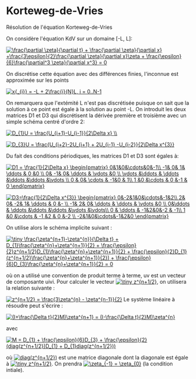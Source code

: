 # Korteweg-de-Vries
Résolution de l'équation Korteweg-de-Vries

On considère l'équation KdV sur un domaine [-L, L]:

<a href="https://www.codecogs.com/eqnedit.php?latex=\frac{\partial&space;\zeta}{\partial&space;t}&space;&plus;&space;\frac{\partial&space;\zeta}{\partial&space;x}&space;&plus;\frac{3\epsilon}{2}\frac{\partial&space;\zeta}{\partial&space;x}\zeta&space;&plus;&space;\frac{\epsilon}{6}\frac{\partial^3&space;\zeta}{\partial&space;x^3}&space;=&space;0" target="_blank"><img src="https://latex.codecogs.com/gif.latex?\frac{\partial&space;\zeta}{\partial&space;t}&space;&plus;&space;\frac{\partial&space;\zeta}{\partial&space;x}&space;&plus;\frac{3\epsilon}{2}\frac{\partial&space;\zeta}{\partial&space;x}\zeta&space;&plus;&space;\frac{\epsilon}{6}\frac{\partial^3&space;\zeta}{\partial&space;x^3}&space;=&space;0" title="\frac{\partial \zeta}{\partial t} + \frac{\partial \zeta}{\partial x} +\frac{3\epsilon}{2}\frac{\partial \zeta}{\partial x}\zeta + \frac{\epsilon}{6}\frac{\partial^3 \zeta}{\partial x^3} = 0" /></a>

On discrétise cette équation avec des différences finies, l'inconnue est approximée sur les points

<a href="https://www.codecogs.com/eqnedit.php?latex=x{_{i}}&space;=&space;-L&space;&plus;&space;2\frac{i}{N}L,&space;i&space;=&space;0..N-1" target="_blank"><img src="https://latex.codecogs.com/gif.latex?x{_{i}}&space;=&space;-L&space;&plus;&space;2\frac{i}{N}L,&space;i&space;=&space;0..N-1" title="x{_{i}} = -L + 2\frac{i}{N}L, i = 0..N-1" /></a>

On remarquera que l'extémité L n'est pas discrétisée puisque on sait que la solution à ce point est égale à la solution au point -L. On introduit les deux matrices D1 et D3 qui discrétisent la dérivée première et troisième avec un simple schéma centré d'ordre 2:

<a href="https://www.codecogs.com/eqnedit.php?latex=D_{1}U&space;=&space;\frac{U_{i&plus;1}-U_{i-1}}{2\Delta&space;x}&space;\\" target="_blank"><img src="https://latex.codecogs.com/gif.latex?D_{1}U&space;=&space;\frac{U_{i&plus;1}-U_{i-1}}{2\Delta&space;x}&space;\\" title="D_{1}U = \frac{U_{i+1}-U_{i-1}}{2\Delta x} \\" /></a>


<a href="https://www.codecogs.com/eqnedit.php?latex=D_{3}U&space;=&space;\frac{U_{i&plus;2}-2U_{i&plus;1}&space;&plus;&space;2U_{i-1}&space;-U_{i-2}}{2\Delta&space;x^{3}}" target="_blank"><img src="https://latex.codecogs.com/gif.latex?D_{3}U&space;=&space;\frac{U_{i&plus;2}-2U_{i&plus;1}&space;&plus;&space;2U_{i-1}&space;-U_{i-2}}{2\Delta&space;x^{3}}" title="D_{3}U = \frac{U_{i+2}-2U_{i+1} + 2U_{i-1} -U_{i-2}}{2\Delta x^{3}}" /></a>

Du fait des conditions périodiques, les matrices D1 et D3 sont égales à:

<a href="https://www.codecogs.com/eqnedit.php?latex=D1&space;=&space;\frac{1}{2\Delta&space;x}&space;\begin{pmatrix}&space;0&1&0&\cdots&0&-1\\&space;-1&&space;0&&space;1&&space;\ddots&space;&&space;0&space;&0&space;\\&space;0&&space;-1&&space;0&&space;\ddots&space;&&space;\vdots&space;&0&space;\\&space;\vdots&space;&\ddots&space;&&space;\ddots&space;&\ddots&space;&\ddots&space;&\vdots&space;\\&space;0&space;&&space;0&&space;\cdots&space;&&space;-1&0&space;&&space;1\\&space;1&space;&0&space;&\cdots&space;&&space;0&space;&-1&space;&&space;0&space;\end{pmatrix}" target="_blank"><img src="https://latex.codecogs.com/gif.latex?D1&space;=&space;\frac{1}{2\Delta&space;x}&space;\begin{pmatrix}&space;0&1&0&\cdots&0&-1\\&space;-1&&space;0&&space;1&&space;\ddots&space;&&space;0&space;&0&space;\\&space;0&&space;-1&&space;0&&space;\ddots&space;&&space;\vdots&space;&0&space;\\&space;\vdots&space;&\ddots&space;&&space;\ddots&space;&\ddots&space;&\ddots&space;&\vdots&space;\\&space;0&space;&&space;0&&space;\cdots&space;&&space;-1&0&space;&&space;1\\&space;1&space;&0&space;&\cdots&space;&&space;0&space;&-1&space;&&space;0&space;\end{pmatrix}" title="D1 = \frac{1}{2\Delta x} \begin{pmatrix} 0&1&0&\cdots&0&-1\\ -1& 0& 1& \ddots & 0 &0 \\ 0& -1& 0& \ddots & \vdots &0 \\ \vdots &\ddots & \ddots &\ddots &\ddots &\vdots \\ 0 & 0& \cdots & -1&0 & 1\\ 1 &0 &\cdots & 0 &-1 & 0 \end{pmatrix}" /></a>

<a href="https://www.codecogs.com/eqnedit.php?latex=D3=\frac{1}{2\Delta&space;x^{3}}&space;\begin{pmatrix}&space;0&-2&1&0&\cdots&-1&2\\&space;2&&space;0&&space;-2&&space;1&&space;\ddots&space;&&space;0&space;&-&space;\\&space;-1&&space;2&&space;0&&space;\ddots&space;&&space;\ddots&space;&&space;\vdots&space;&0&space;\\&space;0&\ddots&space;&&space;\ddots&space;&\ddots&space;&\ddots&space;&\vdots&space;&\vdots\\&space;0&space;&&space;\ddots&space;&&space;-1&2&0&-2&space;&&space;-1\\&space;1&space;&0&space;&\cdots&space;&&space;-1&space;&2&space;&&space;0&space;&-2&space;\\&space;-2&1&0&\cdots&-1&2&0&space;\end{pmatrix}" target="_blank"><img src="https://latex.codecogs.com/gif.latex?D3=\frac{1}{2\Delta&space;x^{3}}&space;\begin{pmatrix}&space;0&-2&1&0&\cdots&-1&2\\&space;2&&space;0&&space;-2&&space;1&&space;\ddots&space;&&space;0&space;&-&space;\\&space;-1&&space;2&&space;0&&space;\ddots&space;&&space;\ddots&space;&&space;\vdots&space;&0&space;\\&space;0&\ddots&space;&&space;\ddots&space;&\ddots&space;&\ddots&space;&\vdots&space;&\vdots\\&space;0&space;&&space;\ddots&space;&&space;-1&2&0&-2&space;&&space;-1\\&space;1&space;&0&space;&\cdots&space;&&space;-1&space;&2&space;&&space;0&space;&-2&space;\\&space;-2&1&0&\cdots&-1&2&0&space;\end{pmatrix}" title="D3=\frac{1}{2\Delta x^{3}} \begin{pmatrix} 0&-2&1&0&\cdots&-1&2\\ 2& 0& -2& 1& \ddots & 0 &- \\ -1& 2& 0& \ddots & \ddots & \vdots &0 \\ 0&\ddots & \ddots &\ddots &\ddots &\vdots &\vdots\\ 0 & \ddots & -1&2&0&-2 & -1\\ 1 &0 &\cdots & -1 &2 & 0 &-2 \\ -2&1&0&\cdots&-1&2&0 \end{pmatrix}" /></a>

On utilise alors le schéma implicite suivant :

<a href="https://www.codecogs.com/eqnedit.php?latex=\inline&space;\dpi{200}&space;\tiny&space;\frac{\zeta^{n&plus;1}-\zeta^{n}}{\Delta&space;t}&space;&plus;&space;D_{1}\frac{\zeta^{n}&plus;\zeta^{n&plus;1}}{2}&space;&plus;&space;\frac{\epsilon}{2}z^{n&plus;1/2}D_{1}\frac{\zeta^{n}&plus;\zeta^{n&plus;1}}{2}&space;&plus;&space;\frac{\epsilon}{2}D_{1}(z^{n&plus;1/2}\frac{\zeta^{n}&plus;\zeta^{n&plus;1}}{2})&space;&plus;&space;\frac{\epsilon}{6}D_{3}\frac{\zeta^{n}&plus;\zeta^{n&plus;1}}{2}&space;=&space;0" target="_blank"><img src="https://latex.codecogs.com/gif.latex?\inline&space;\dpi{200}&space;\tiny&space;\frac{\zeta^{n&plus;1}-\zeta^{n}}{\Delta&space;t}&space;&plus;&space;D_{1}\frac{\zeta^{n}&plus;\zeta^{n&plus;1}}{2}&space;&plus;&space;\frac{\epsilon}{2}z^{n&plus;1/2}D_{1}\frac{\zeta^{n}&plus;\zeta^{n&plus;1}}{2}&space;&plus;&space;\frac{\epsilon}{2}D_{1}(z^{n&plus;1/2}\frac{\zeta^{n}&plus;\zeta^{n&plus;1}}{2})&space;&plus;&space;\frac{\epsilon}{6}D_{3}\frac{\zeta^{n}&plus;\zeta^{n&plus;1}}{2}&space;=&space;0" title="\tiny \frac{\zeta^{n+1}-\zeta^{n}}{\Delta t} + D_{1}\frac{\zeta^{n}+\zeta^{n+1}}{2} + \frac{\epsilon}{2}z^{n+1/2}D_{1}\frac{\zeta^{n}+\zeta^{n+1}}{2} + \frac{\epsilon}{2}D_{1}(z^{n+1/2}\frac{\zeta^{n}+\zeta^{n+1}}{2}) + \frac{\epsilon}{6}D_{3}\frac{\zeta^{n}+\zeta^{n+1}}{2} = 0" /></a>

où on a utilisé une convention de produit terme à terme, uv est un vecteur de composante uivi. Pour calculer le vecteur <a href="https://www.codecogs.com/eqnedit.php?latex=\inline&space;\dpi{200}&space;\tiny&space;z^{n&plus;1/2}" target="_blank"><img src="https://latex.codecogs.com/gif.latex?\inline&space;\dpi{200}&space;\tiny&space;z^{n&plus;1/2}" title="\tiny z^{n+1/2}" /></a>, on utilisera la relation suivante :

<a href="https://www.codecogs.com/eqnedit.php?latex=z^{n&plus;1/2}&space;=&space;\frac{3\zeta^{n}&space;-&space;\zeta^{n-1}}{2}" target="_blank"><img src="https://latex.codecogs.com/gif.latex?z^{n&plus;1/2}&space;=&space;\frac{3\zeta^{n}&space;-&space;\zeta^{n-1}}{2}" title="z^{n+1/2} = \frac{3\zeta^{n} - \zeta^{n-1}}{2}" /></a>
Le système linéaire à résoudre peut s'écrire : 

<a href="https://www.codecogs.com/eqnedit.php?latex=\inline&space;(I&plus;\frac{\Delta&space;t}{2}M)\zeta^{n&plus;1}&space;=&space;(I-\frac{\Delta&space;t}{2}M)\zeta^{n}" target="_blank"><img src="https://latex.codecogs.com/gif.latex?\inline&space;(I&plus;\frac{\Delta&space;t}{2}M)\zeta^{n&plus;1}&space;=&space;(I-\frac{\Delta&space;t}{2}M)\zeta^{n}" title="(I+\frac{\Delta t}{2}M)\zeta^{n+1} = (I-\frac{\Delta t}{2}M)\zeta^{n}" /></a>

avec 

<a href="https://www.codecogs.com/eqnedit.php?latex=\inline&space;M&space;=&space;D_{1}&space;&plus;&space;\frac{\epsilon}{6}D_{3}&space;&plus;&space;\frac{\epsilon}{2}(diag(z^{n&plus;1/2})D_{1}&space;&plus;&space;D_{1}diag(z^{n&plus;1/2}))" target="_blank"><img src="https://latex.codecogs.com/gif.latex?\inline&space;M&space;=&space;D_{1}&space;&plus;&space;\frac{\epsilon}{6}D_{3}&space;&plus;&space;\frac{\epsilon}{2}(diag(z^{n&plus;1/2})D_{1}&space;&plus;&space;D_{1}diag(z^{n&plus;1/2}))" title="M = D_{1} + \frac{\epsilon}{6}D_{3} + \frac{\epsilon}{2}(diag(z^{n+1/2})D_{1} + D_{1}diag(z^{n+1/2}))" /></a>

où <a href="https://www.codecogs.com/eqnedit.php?latex=\inline&space;diag(z^{n&plus;1/2})" target="_blank"><img src="https://latex.codecogs.com/gif.latex?\inline&space;diag(z^{n&plus;1/2})" title="diag(z^{n+1/2})" /></a> est une matrice diagonale dont la diagonale est égale à <a href="https://www.codecogs.com/eqnedit.php?latex=\inline&space;\dpi{200}&space;\tiny&space;z^{n&plus;1/2}" target="_blank"><img src="https://latex.codecogs.com/gif.latex?\inline&space;\dpi{200}&space;\tiny&space;z^{n&plus;1/2}" title="\tiny z^{n+1/2}" /></a>. On prendra <a href="https://www.codecogs.com/eqnedit.php?latex=\inline&space;\zeta_{-1}&space;=&space;\zeta_{0}" target="_blank"><img src="https://latex.codecogs.com/gif.latex?\inline&space;\zeta_{-1}&space;=&space;\zeta_{0}" title="\zeta_{-1} = \zeta_{0}" /></a> (la condition intiale).

